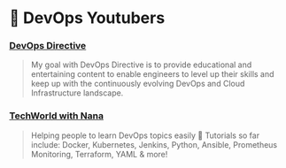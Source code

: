 # 💠 DevOps Youtubers

### [DevOps Directive](https://www.youtube.com/c/DevOpsDirective/videos)

> My goal with DevOps Directive is to provide educational and entertaining content to enable engineers to level up their skills and keep up with the continuously evolving DevOps and Cloud Infrastructure landscape.

### [TechWorld with Nana](https://www.youtube.com/c/TechWorldwithNana/videos)

> Helping people to learn DevOps topics easily 💙 Tutorials so far include: Docker, Kubernetes, Jenkins, Python, Ansible, Prometheus Monitoring, Terraform, YAML & more!
